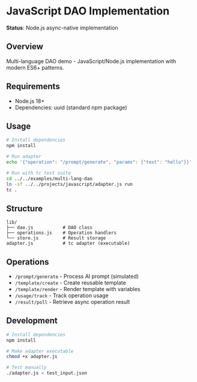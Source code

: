 # JavaScript DAO Implementation

**Status**: Node.js async-native implementation

## Overview

Multi-language DAO demo - JavaScript/Node.js implementation with modern ES6+ patterns.

## Requirements

- Node.js 18+
- Dependencies: uuid (standard npm package)

## Usage

```bash
# Install dependencies
npm install

# Run adapter
echo '{"operation": "/prompt/generate", "params": {"text": "hello"}}' | ./adapter.js

# Run with tc test suite
cd ../../examples/multi-lang-dao
ln -sf ../../projects/javascript/adapter.js run
tc .
```

## Structure

```
lib/
├── dao.js           # DAO class
├── operations.js    # Operation handlers
└── store.js         # Result storage
adapter.js           # tc adapter (executable)
```

## Operations

- `/prompt/generate` - Process AI prompt (simulated)
- `/template/create` - Create reusable template
- `/template/render` - Render template with variables
- `/usage/track` - Track operation usage
- `/result/poll` - Retrieve async operation result

## Development

```bash
# Install dependencies
npm install

# Make adapter executable
chmod +x adapter.js

# Test manually
./adapter.js < test_input.json
```
